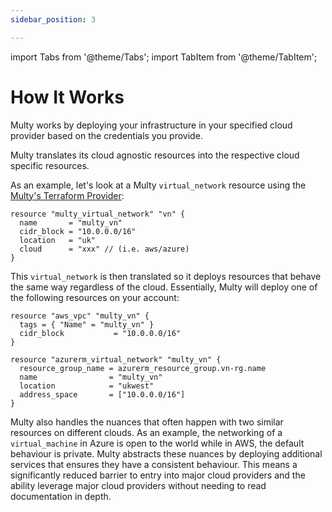 ```yaml
---
sidebar_position: 3

---
```

import Tabs from '@theme/Tabs';
import TabItem from '@theme/TabItem';

# How It Works

Multy works by deploying your infrastructure in your specified cloud provider based on the credentials you provide.

Multy translates its cloud agnostic resources into the respective cloud specific resources. 

As an example, let's look at a Multy `virtual_network` resource using the [Multy's Terraform Provider](https://registry.terraform.io/providers/multycloud/multy/latest/docs):

```hcl
resource "multy_virtual_network" "vn" {
  name       = "multy_vn"
  cidr_block = "10.0.0.0/16"
  location   = "uk"
  cloud      = "xxx" // (i.e. aws/azure)
}
```

This `virtual_network` is then translated so it deploys resources that behave the same way regardless of the cloud. Essentially, Multy will deploy one of the following resources on your account:


<Tabs>
  <TabItem value="aws" label="AWS" default>

```hcl
resource "aws_vpc" "multy_vn" {
  tags = { "Name" = "multy_vn" }
  cidr_block           = "10.0.0.0/16"
}
```

  </TabItem>
  <TabItem value="azure" label="Azure">

```hcl
resource "azurerm_virtual_network" "multy_vn" {
  resource_group_name = azurerm_resource_group.vn-rg.name
  name                = "multy_vn"
  location            = "ukwest"
  address_space       = ["10.0.0.0/16"]
}
``` 

 </TabItem>
</Tabs>

Multy also handles the nuances that often happen with two similar resources on different clouds. As an example, the networking of a `virtual_machine` in Azure is open to the world while in AWS, the default behaviour is private. Multy abstracts these nuances by deploying additional services that ensures they have a consistent behaviour. This means a significantly reduced barrier to entry into major cloud providers and the ability leverage major cloud providers without needing to read documentation in depth. 